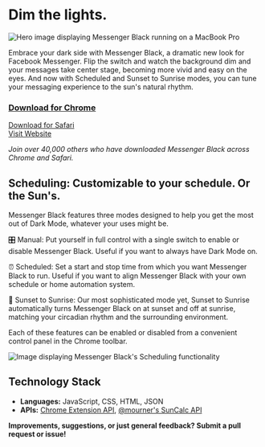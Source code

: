 # Dim the lights.

![Hero image displaying Messenger Black running on a MacBook Pro](/readme-images/hero.png)

Embrace your dark side with Messenger Black, a dramatic new look for Facebook Messenger. Flip the switch and watch the background dim and your messages take center stage, becoming more vivid and easy on the eyes. And now with Scheduled and Sunset to Sunrise modes, you can tune your messaging experience to the sun's natural rhythm.

### [Download for Chrome][chrome]
[Download for Safari][safari]<br>
[Visit Website][website]

_Join over 40,000 others who have downloaded Messenger Black across Chrome and Safari._

[chrome]: https://chrome.google.com/webstore/detail/messenger-black/aakklflhdgofndhdkjgalldlnbgpgbob
[safari]: https://apps.apple.com/us/app/messenger-black/id1478185564?mt=12
[website]: https://messengerblack.com


## Scheduling: Customizable to your schedule. Or the Sun's.
Messenger Black features three modes designed to help you get the most out of Dark Mode, whatever your uses might be.

🎛 Manual: Put yourself in full control with a single switch to enable or disable Messenger Black. Useful if you want to always have Dark Mode on.

⏰ Scheduled: Set a start and stop time from which you want Messenger Black to run. Useful if you want to align Messenger Black with your own schedule or home automation system.

🌅 Sunset to Sunrise: Our most sophisticated mode yet, Sunset to Sunrise automatically turns Messenger Black on at sunset and off at sunrise, matching your circadian rhythm and the surrounding environment.

Each of these features can be enabled or disabled from a convenient control panel in the Chrome toolbar.

![Image displaying Messenger Black's Scheduling functionality](/readme-images/scheduling.png)

## Technology Stack
- **Languages:** JavaScript, CSS, HTML, JSON
- **APIs:** [Chrome Extension API][chromeext], [@mourner's SunCalc API][suncalc]

[chromeext]: https://developer.chrome.com/extensions/devguide
[suncalc]: https://github.com/mourner/suncalc


**Improvements, suggestions, or just general feedback? Submit a pull request or issue!**

